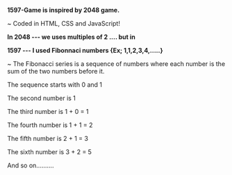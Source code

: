 **1597-Game is inspired by 2048 game.**

~ Coded in HTML, CSS and JavaScript!

**In 2048 --- we uses multiples of 2 .... but in**

**1597 --- I used Fibonnaci numbers {Ex; 1,1,2,3,4,.....}**


~ The Fibonacci series is a sequence of numbers where each number is the  sum of the two numbers before it.


The sequence starts with 0 and 1

The second number is 1

The third number is 1 + 0 = 1

The fourth number is 1 + 1 = 2

The fifth number is 2 + 1 = 3

The sixth number is 3 + 2 = 5

And so on..........
